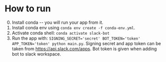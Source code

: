 # How to run
0. Install conda -- you will run your app from it.
1. Install conda env using `conda env create -f conda-env.yml`.
2. Activate conda shell: `conda activate slack-bot`
3. Run the app with: `SIGNING_SECRET='secret' BOT_TOKEN='token' APP_TOKEN='token' python main.py`.
Signing secret and app token can be taken from https://api.slack.com/apps.
Bot token is given when adding bot to slack workspace.
